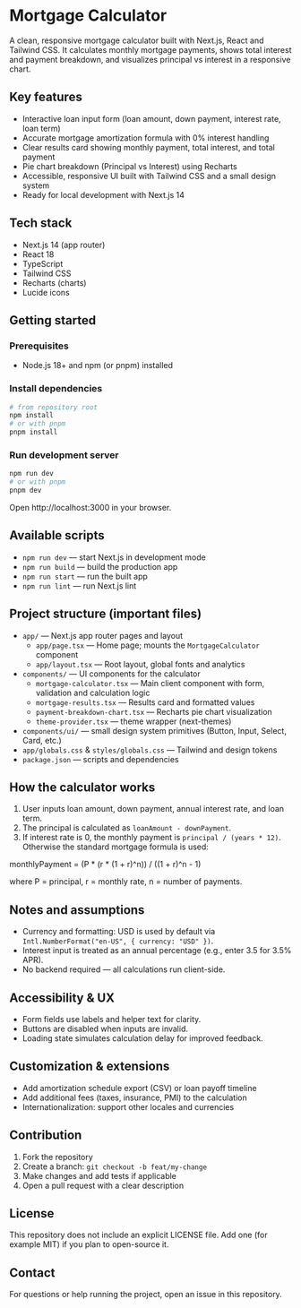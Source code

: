 # Mortgage Calculator

A clean, responsive mortgage calculator built with Next.js, React and Tailwind CSS. It calculates monthly mortgage payments, shows total interest and payment breakdown, and visualizes principal vs interest in a responsive chart.

## Key features

- Interactive loan input form (loan amount, down payment, interest rate, loan term)
- Accurate mortgage amortization formula with 0% interest handling
- Clear results card showing monthly payment, total interest, and total payment
- Pie chart breakdown (Principal vs Interest) using Recharts
- Accessible, responsive UI built with Tailwind CSS and a small design system
- Ready for local development with Next.js 14

## Tech stack

- Next.js 14 (app router)
- React 18
- TypeScript
- Tailwind CSS
- Recharts (charts)
- Lucide icons

## Getting started

### Prerequisites

- Node.js 18+ and npm (or pnpm) installed

### Install dependencies

```bash
# from repository root
npm install
# or with pnpm
pnpm install
```

### Run development server

```bash
npm run dev
# or with pnpm
pnpm dev
```

Open http://localhost:3000 in your browser.

## Available scripts

- `npm run dev` — start Next.js in development mode
- `npm run build` — build the production app
- `npm run start` — run the built app
- `npm run lint` — run Next.js lint

## Project structure (important files)

- `app/` — Next.js app router pages and layout
  - `app/page.tsx` — Home page; mounts the `MortgageCalculator` component
  - `app/layout.tsx` — Root layout, global fonts and analytics
- `components/` — UI components for the calculator
  - `mortgage-calculator.tsx` — Main client component with form, validation and calculation logic
  - `mortgage-results.tsx` — Results card and formatted values
  - `payment-breakdown-chart.tsx` — Recharts pie chart visualization
  - `theme-provider.tsx` — theme wrapper (next-themes)
- `components/ui/` — small design system primitives (Button, Input, Select, Card, etc.)
- `app/globals.css` & `styles/globals.css` — Tailwind and design tokens
- `package.json` — scripts and dependencies

## How the calculator works

1. User inputs loan amount, down payment, annual interest rate, and loan term.
2. The principal is calculated as `loanAmount - downPayment`.
3. If interest rate is 0, the monthly payment is `principal / (years * 12)`. Otherwise the standard mortgage formula is used:

monthlyPayment = (P * (r * (1 + r)^n)) / ((1 + r)^n - 1)

where P = principal, r = monthly rate, n = number of payments.

## Notes and assumptions

- Currency and formatting: USD is used by default via `Intl.NumberFormat("en-US", { currency: "USD" })`.
- Interest input is treated as an annual percentage (e.g., enter 3.5 for 3.5% APR).
- No backend required — all calculations run client-side.

## Accessibility & UX

- Form fields use labels and helper text for clarity.
- Buttons are disabled when inputs are invalid.
- Loading state simulates calculation delay for improved feedback.

## Customization & extensions

- Add amortization schedule export (CSV) or loan payoff timeline
- Add additional fees (taxes, insurance, PMI) to the calculation
- Internationalization: support other locales and currencies

## Contribution

1. Fork the repository
2. Create a branch: `git checkout -b feat/my-change`
3. Make changes and add tests if applicable
4. Open a pull request with a clear description

## License

This repository does not include an explicit LICENSE file. Add one (for example MIT) if you plan to open-source it.

## Contact

For questions or help running the project, open an issue in this repository.
